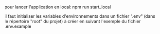 pour lancer l'application en local:
    npm run start_local

il faut initialiser les variables d'environnements dans un fichier ".env" (dans le répertoire "root" du projet) à créer en suivant l'exemple du fichier .env.example